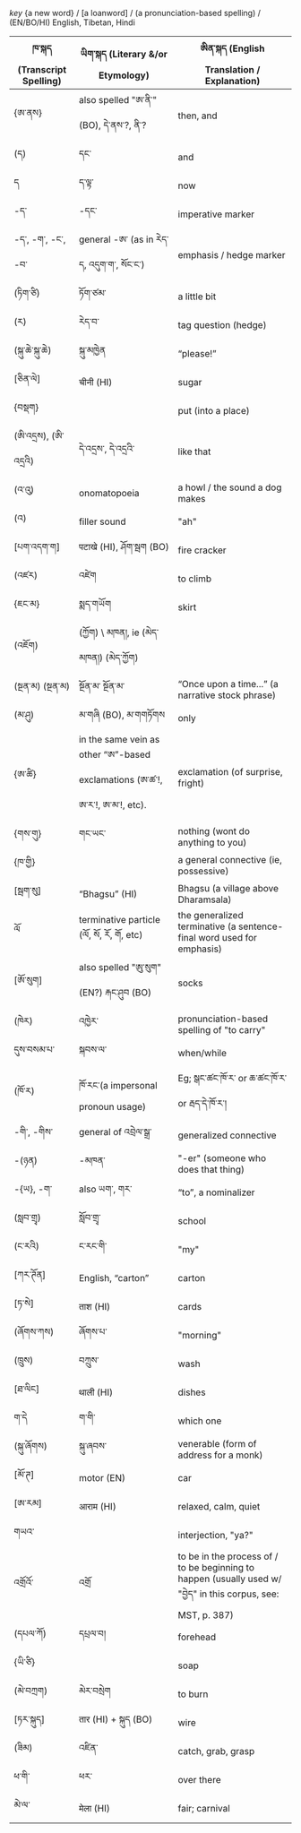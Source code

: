 *key* {a new word} / [a loanword] / (a pronunciation-based spelling) / (EN/BO/HI) English, Tibetan, Hindi

ཁ་སྐད (Transcript Spelling) | ཡིག་སྐད (Literary &/or Etymology) | ཨིན་སྐད (English Translation / Explanation) 
------------ | ------------- | -------------
| {ཨ་ནས} | also spelled "ཨ་ནི་" (BO), དེ་ནས་?, ནི་? | then, and |
| (ད) | དང་ | and |
| ད | ད་ལྟ་ | now |
| \-ད་ | \-དང་ | imperative marker |
| \-ད་, \-ག་, \-ང་, \-བ་ | general \-ཨ་ \(as in རེད་ད, འདུག་ག་, སོང་ང་\) | emphasis / hedge marker |
| (ཏིག་ཙི) | ཏོག་ཙམ་ | a little bit |
| (ར) | རེད་བ་ | tag question \(hedge\) |
| (སྐུ་ཆེ་སྐུ་ཆེ) | སྐུ་མཁྱེན | “please\!” |
| [ཅིན་ལེ] | चीनी (HI) | sugar |
| {བསྡག} | | put \(into a place\) |
| (ཨི་འདྲས), (ཨི་འདྲའི) | དེ་འདྲས་, དེ་འདྲའི་ | like that |
| (འ་འུ) | onomatopoeia | a howl / the sound a dog makes |
| (འ) | filler sound | "ah" |
| [པག་འདག་ག] | पटाखे (HI), ཤོག་སྦག (BO) | fire cracker |
| (འཛར) | འཛེག | to climb |
| {ཇང་མ} | སྨད་གཡོག | skirt |
| (འཇོག) | \(ཀྱོག\) \ མཁན།, ie \(མེད་མཁན།\) \(མེད་ཀྱོག\) |  |
| (སྔན་མ) (སྔན་མ) | སྔོན་མ་ སྔོན་མ་ | “Once upon a time\.\.\.” \(a narrative stock phrase\) |
| (མ་ཤུ) | མ་གཞི (BO), མ་གགཏོགས | only |
| {ཨ་ཚི} | in the same vein as other “ཨ”\-based exclamations \(ཨ་ཚ་\!, ཨ་ར་\!, ཨ་མ་\!, etc\)\. | exclamation \(of surprise, fright\) |
| {གས་གུ} | གང་ཡང་ | nothing \(wont do anything to you\) |
| {ཁ་གྱི} | | a general connective \(ie, possessive\) |
| [སྦག་སུ] | “Bhagsu” (HI) | Bhagsu \(a village above Dharamsala\) |
| ལོ | terminative particle \(ལོ, སོ, རོ, གོ, etc\) | the generalized terminative (a sentence\-final word used for emphasis) |
| [ཨོ་སུག] | also spelled "ཨུ་སུག" (EN?) རྐང་ཤུབ (BO) | socks |
| (ཁེར) | འཁྱེར་ | pronunciation\-based spelling of "to carry" |
| དུས་བསམ་པ་ | སྐབས་ལ་ | when/while |
| (ཁོ་ར) | ཁོ་རང་\(a impersonal pronoun usage\) | Eg; སྒང་ཚང་ཁོ་ར་ or ཆ་ཚང་ཁོ་ར་or རྦད་དེ་ཁོ་ར་། |
| \-གི་, \-གིས་ | general of འབྲེལ་སྒྲ་ | generalized connective |
| \-(ཉན) | \-མཁན་ | "-er" (someone who does that thing) |
| \-{ཡ}, \-ག་ | also ཡག་, གར་ | “to”, a nominalizer |
| (སླབ་གྲྭ) | སློབ་གྲྭ་ | school |
| (ང་རའི) | ང་རང་གི་ | "my" |
| [ཀར་ཊོན] | English, “carton” | carton |
| [ཏ་སེ] | ताश (HI)| cards |
| (ཞོགས་ཀས) | ཞོགས་པ་ | "morning" |
| (ཁྲུས) | བཀྲུས་ | wash |
| [ཐ་ལིང] | थाली (HI) | dishes |
| ག་དེ | ག་གི་ | which one |
| (སྐུ་ཞོགས) | སྐུ་ཞབས་ | venerable \(form of address for a monk\) |
| [མོ་ཊ] | motor (EN) | car |
| [ཨ་རམ]| आराम (HI) | relaxed, calm, quiet |
| གཡའ་ | | interjection, "ya?" |
| འགྲོའོ་ | འགྲོ | to be in the process of / to be beginning to happen \(usually used w/ "བྱེད" in this corpus, see: MST, p. 387\) |
| (དཔལ་ཀོ) | དཔྲལ་བ། | forehead |
| {ཡི་ཙི} | | soap |
| (མེ་བཀྲག) | མེར་བསྲེག | to burn |
| [ཏར་སྐུད] | तार (HI) + སྐུད (BO) | wire |
| (ཟིམ) | འཛིན་ | catch, grab, grasp |
| ཕ་གི་ | ཕར་ | over there |
| མེ་ལ་ | मेला (HI) | fair; carnival |
